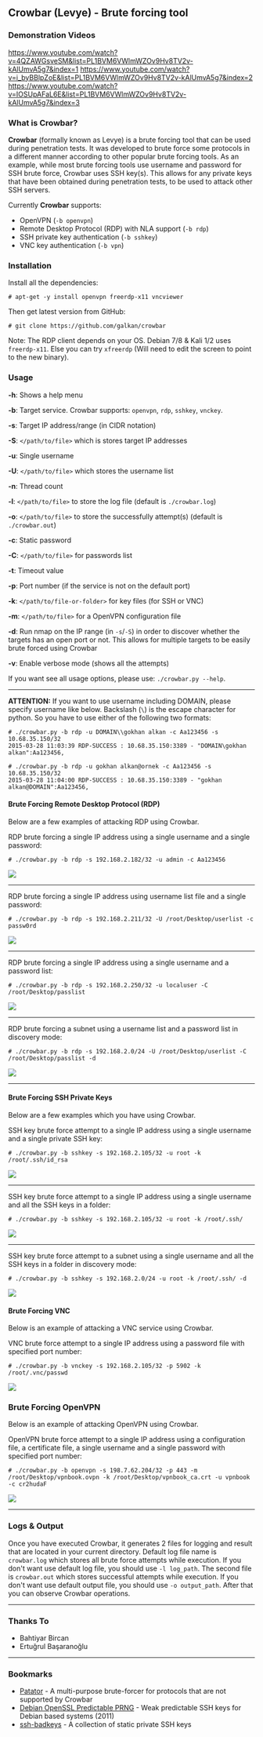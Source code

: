 ## Crowbar (Levye) - Brute forcing tool

### Demonstration Videos

https://www.youtube.com/watch?v=4QZAWGsveSM&list=PL1BVM6VWlmWZOv9Hv8TV2v-kAlUmvA5g7&index=1
https://www.youtube.com/watch?v=i_byBBlpZoE&list=PL1BVM6VWlmWZOv9Hv8TV2v-kAlUmvA5g7&index=2
https://www.youtube.com/watch?v=IOSUpAFaL6E&list=PL1BVM6VWlmWZOv9Hv8TV2v-kAlUmvA5g7&index=3

### What is Crowbar?

**Crowbar** (formally known as Levye) is a brute forcing tool that can be used during penetration tests. It was developed to brute force some protocols in a different manner according to other popular brute forcing tools. As an example, while most brute forcing tools use username and password for SSH brute force, Crowbar uses SSH key(s). This allows for any private keys that have been obtained during penetration tests, to be used to attack other SSH servers.

Currently **Crowbar** supports:

- OpenVPN (`-b openvpn`)
- Remote Desktop Protocol (RDP) with NLA support (`-b rdp`)
- SSH private key authentication (`-b sshkey`)
- VNC key authentication (`-b vpn`)


### Installation

Install all the dependencies:

```
# apt-get -y install openvpn freerdp-x11 vncviewer
```

Then get latest version from GitHub:

```
# git clone https://github.com/galkan/crowbar
```

Note: The RDP client depends on your OS. Debian 7/8 & Kali 1/2 uses `freerdp-x11`. Else you can try `xfreerdp` (Will need to edit the screen to point to the new binary).

### Usage

**-h**: Shows a help menu

**-b**: Target service. Crowbar supports: `openvpn`, `rdp`, `sshkey`, `vnckey`.

**-s**: Target IP address/range (in CIDR notation)

**-S**: `</path/to/file>` which is stores target IP addresses

**-u**: Single username

**-U**: `</path/to/file>` which stores the username list

**-n**: Thread count

**-l**: `</path/to/file>` to store the log file (default is `./crowbar.log`)

**-o**: `</path/to/file>` to store the successfully attempt(s) (default is `./crowbar.out`)

**-c**: Static password

**-C**: `</path/to/file>` for passwords list

**-t**: Timeout value

**-p**: Port number (if the service is not on the default port)

**-k**: `</path/to/file-or-folder>` for key files (for SSH or VNC)

**-m**: `</path/to/file>` for a OpenVPN configuration file

**-d**: Run nmap on the IP range (in `-s`/`-S`) in order to discover whether the targets has an open port or not. This allows for multiple targets to be easily brute forced using Crowbar

**-v**: Enable verbose mode (shows all the attempts)

If you want see all usage options, please use: `./crowbar.py --help`.

- - -

**ATTENTION:** If you want to use username including DOMAIN, please specify username like below. Backslash (`\`) is the escape character for python. So you have to use either of the following two formats:

```
# ./crowbar.py -b rdp -u DOMAIN\\gokhan alkan -c Aa123456 -s 10.68.35.150/32
2015-03-28 11:03:39 RDP-SUCCESS : 10.68.35.150:3389 - "DOMAIN\gokhan alkan":Aa123456,
```

```
# ./crowbar.py -b rdp -u gokhan alkan@ornek -c Aa123456 -s 10.68.35.150/32
2015-03-28 11:04:00 RDP-SUCCESS : 10.68.35.150:3389 - "gokhan alkan@DOMAIN":Aa123456,
```



#### Brute Forcing Remote Desktop Protocol (RDP)

Below are a few examples of attacking RDP using Crowbar.



RDP brute forcing a single IP address using a single username and a single password:

```
# ./crowbar.py -b rdp -s 192.168.2.182/32 -u admin -c Aa123456
```

![](https://raw.githubusercontent.com/galkan/crowbar/master/images/crowbar-rdp.jpg)


- - -


RDP brute forcing a single IP address using username list file and a single password:

```
# ./crowbar.py -b rdp -s 192.168.2.211/32 -U /root/Desktop/userlist -c passw0rd
```

![](https://raw.githubusercontent.com/galkan/crowbar/master/images/crowvar-rdp-dosya.jpg)


- - -


RDP brute forcing a single IP address using a single username and a password list:

```
# ./crowbar.py -b rdp -s 192.168.2.250/32 -u localuser -C /root/Desktop/passlist
```

![](https://raw.githubusercontent.com/galkan/crowbar/master/images/crowvar-rdp-dosya2.jpg)


- - -


RDP brute forcing a subnet using a username list and a password list in discovery mode:

```
# ./crowbar.py -b rdp -s 192.168.2.0/24 -U /root/Desktop/userlist -C /root/Desktop/passlist -d
```

![](https://raw.githubusercontent.com/galkan/crowbar/master/images/crowvar-rdp-kadi-parola-dosya.jpg)


- - -


#### Brute Forcing SSH Private Keys

Below are a few examples which you have using Crowbar.



SSH key brute force attempt to a single IP address using a single username and a single private SSH key:

```
# ./crowbar.py -b sshkey -s 192.168.2.105/32 -u root -k /root/.ssh/id_rsa
```

![](https://raw.githubusercontent.com/galkan/crowbar/master/images/crowbar-ssh1.jpg)


- - -


SSH key brute force attempt to a single IP address using a single username and all the SSH keys in a folder:

```
# ./crowbar.py -b sshkey -s 192.168.2.105/32 -u root -k /root/.ssh/
```

![](https://raw.githubusercontent.com/galkan/crowbar/master/images/crowbar-ssh2.jpg)


- - -


SSH key brute force attempt to a subnet using a single username and all the SSH keys in a folder in discovery mode:

```
# ./crowbar.py -b sshkey -s 192.168.2.0/24 -u root -k /root/.ssh/ -d
```

![](https://raw.githubusercontent.com/galkan/crowbar/master/images/crowbar-ssh3.jpg)



#### Brute Forcing VNC

Below is an example of attacking a VNC service using Crowbar.



VNC brute force attempt to a single IP address using a password file with specified port number:

```
# ./crowbar.py -b vnckey -s 192.168.2.105/32 -p 5902 -k /root/.vnc/passwd
```

![](https://raw.githubusercontent.com/galkan/crowbar/master/images/crowbar-vnc.jpg)



### Brute Forcing OpenVPN

Below is an example of attacking OpenVPN using Crowbar.



OpenVPN brute force attempt to a single IP address using a configuration file, a certificate file, a single username and a single password with specified port number:

```
# ./crowbar.py -b openvpn -s 198.7.62.204/32 -p 443 -m /root/Desktop/vpnbook.ovpn -k /root/Desktop/vpnbook_ca.crt -u vpnbook -c cr2hudaF
```

![](https://raw.githubusercontent.com/galkan/crowbar/master/images/crowbar-vpn.jpg)



- - -

### Logs & Output

Once you have executed Crowbar, it generates 2 files for logging and result that are located in your current directory. Default log file name is `crowbar.log` which stores all brute force attempts while execution. If you don't want use default log file, you should use `-l log_path`. The second file is `crowbar.out` which stores successful attempts while execution. If you don't want use default output file, you should use `-o output_path`. After that you can observe Crowbar operations.


- - -

### Thanks To

- Bahtiyar Bircan
- Ertuğrul Başaranoğlu



- - -

### Bookmarks

- [Patator](https://github.com/lanjelot/patator) - A multi-purpose brute-forcer for protocols that are not supported by Crowbar
- [Debian OpenSSL Predictable PRNG](https://github.com/g0tmi1k/debian-ssh) - Weak predictable SSH keys for Debian based systems (2011)
- [ssh-badkeys](https://github.com/rapid7/ssh-badkeys) - A collection of static private SSH keys
